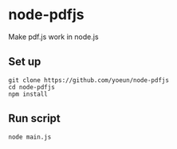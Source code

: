 # node-pdfjs

Make pdf.js work in node.js

## Set up

```
git clone https://github.com/yoeun/node-pdfjs
cd node-pdfjs
npm install
```

## Run script

```
node main.js
```
